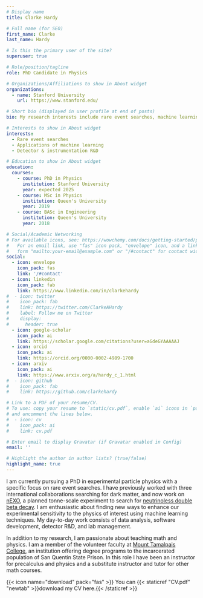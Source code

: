 ```yaml
---
# Display name
title: Clarke Hardy

# Full name (for SEO)
first_name: Clarke
last_name: Hardy

# Is this the primary user of the site?
superuser: true

# Role/position/tagline
role: PhD Candidate in Physics

# Organizations/Affiliations to show in About widget
organizations:
  - name: Stanford University
    url: https://www.stanford.edu/

# Short bio (displayed in user profile at end of posts)
bio: My research interests include rare event searches, machine learning, and detector and instrumentation R&D.

# Interests to show in About widget
interests:
  - Rare event searches
  - Applications of machine learning
  - Detector & instrumentation R&D

# Education to show in About widget
education:
  courses:
    - course: PhD in Physics
      institution: Stanford University
      year: expected 2025
    - course: MSc in Physics
      institution: Queen's University
      year: 2019
    - course: BASc in Engineering
      institution: Queen's University
      year: 2018

# Social/Academic Networking
# For available icons, see: https://wowchemy.com/docs/getting-started/page-builder/#icons
#   For an email link, use "fas" icon pack, "envelope" icon, and a link in the
#   form "mailto:your-email@example.com" or "/#contact" for contact widget.
social:
  - icon: envelope
    icon_pack: fas
    link: '/#contact'
  - icon: linkedin
    icon_pack: fab
    link: https://www.linkedin.com/in/clarkehardy
#  - icon: twitter
#    icon_pack: fab
#    link: https://twitter.com/ClarkeAHardy
#    label: Follow me on Twitter
#    display:
#      header: true
  - icon: google-scholar
    icon_pack: ai
    link: https://scholar.google.com/citations?user=aGdeGYAAAAAJ
  - icon: orcid
    icon_pack: ai
    link: https://orcid.org/0000-0002-4989-1700
  - icon: arxiv
    icon_pack: ai
    link: https://www.arxiv.org/a/hardy_c_1.html
#  - icon: github
#    icon_pack: fab
#    link: https://github.com/clarkehardy

# Link to a PDF of your resume/CV.
# To use: copy your resume to `static/cv.pdf`, enable `ai` icons in `params.yaml`,
# and uncomment the lines below.
#  - icon: cv
#    icon_pack: ai
#    link: cv.pdf

# Enter email to display Gravatar (if Gravatar enabled in Config)
email: ''

# Highlight the author in author lists? (true/false)
highlight_name: true
---
```

I am currently pursuing a PhD in experimental particle physics with a specific focus on rare event searches. I have previously worked with three international collaborations searching for dark matter, and now work on [nEXO](https://nexo.llnl.gov), a planned tonne-scale experiment to search for [neutrinoless double beta decay](https://en.wikipedia.org/wiki/Neutrinoless_double_beta_decay). I am enthusiastic about finding new ways to enhance our experimental sensitivity to the physics of interest using machine learning techniques. My day-to-day work consists of data analysis, software development, detector R&D, and lab management.

In addition to my research, I am passionate about teaching math and physics. I am a member of the volunteer faculty at [Mount Tamalpais College](https://www.mttamcollege.edu), an institution offering degree programs to the incarcerated population of San Quentin State Prison. In this role I have been an instructor for precalculus and physics and a substitute instructor and tutor for other math courses.

{{< icon name="download" pack="fas" >}} You can {{< staticref "CV.pdf" "newtab" >}}download my CV here.{{< /staticref >}}
